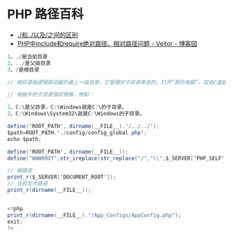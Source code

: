 # PHP 路径百科

- [./和../以及/之间的区别](https://zhidao.baidu.com/question/544197599.html)
- [PHP中include和require绝对路径、相对路径问题 - Veitor - 博客园](https://www.cnblogs.com/veitor/p/3529130.html?utm_source=tuicool&utm_medium=referral)

```C#
1、./是当前目录
2、../是父级目录
3、/是根目录

// 根目录指逻辑驱动器的最上一级目录，它是相对子目录来说的。打开“我的电脑”，双击C盘就进入C盘的根目录，双击D盘就进入D盘的根目录。其它类推。根目录在文件系统建立时即已被创建，其目的就是存储子目录（也称为文件夹）或文件的目录项。

// 电脑中的子目录很好理解，例如：

1、C:\是父目录，C:\Windows就是C:\的子目录。
2、C:\Windows\System32\就是C:\Windows的子目录。

define('ROOT_PATH', dirname(__FILE__).'/../../');
$path=ROOT_PATH.'./config/config_global.php';
echo $path;

define('ROOT_PATH', dirname(__FILE__));
define("WWWROOT",str_ireplace(str_replace("/","\\",$_SERVER['PHP_SELF']),'',__FILE__)."\\");

// 根路径
print_r($_SERVER['DOCUMENT_ROOT']);
// 当前文件路径
print_r(dirname(__FILE__));


<?php
print_r(dirname(__FILE__)."/App_Configs/AppConfig.php");
exit;
?>
```

